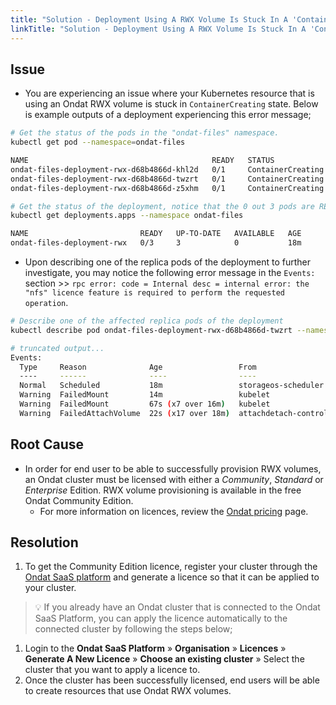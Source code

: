 ```yaml
---
title: "Solution - Deployment Using A RWX Volume Is Stuck In A 'ContainerCreating' State"
linkTitle: "Solution - Deployment Using A RWX Volume Is Stuck In A 'ContainerCreating' State"
---
```


## Issue

- You are experiencing an issue where your Kubernetes resource that is using an Ondat RWX volume is stuck in `ContainerCreating` state. Below is example outputs of a deployment experiencing this error message;

```bash
# Get the status of the pods in the "ondat-files" namespace.
kubectl get pod --namespace=ondat-files

NAME                                         READY   STATUS              RESTARTS   AGE
ondat-files-deployment-rwx-d68b4866d-khl2d   0/1     ContainerCreating   0          13m
ondat-files-deployment-rwx-d68b4866d-twzrt   0/1     ContainerCreating   0          13m
ondat-files-deployment-rwx-d68b4866d-z5xhm   0/1     ContainerCreating   0          13m

# Get the status of the deployment, notice that the 0 out 3 pods are READY.
kubectl get deployments.apps --namespace ondat-files

NAME                         READY   UP-TO-DATE   AVAILABLE   AGE
ondat-files-deployment-rwx   0/3     3            0           18m
```

- Upon describing one of the replica pods of the deployment to further investigate, you may notice the following error message in the `Events:` section >> `rpc error: code = Internal desc = internal error: the "nfs" licence feature is required to perform the requested operation`.

```bash
# Describe one of the affected replica pods of the deployment
kubectl describe pod ondat-files-deployment-rwx-d68b4866d-twzrt --namespace ondat-files

# truncated output...
Events:
  Type     Reason              Age                 From                     Message
  ----     ------              ----                ----                     -------
  Normal   Scheduled           18m                 storageos-scheduler      Successfully assigned ondat-files/ondat-files-deployment-rwx-d68b4866d-twzrt to aks-default-15645363-vmss000000
  Warning  FailedMount         14m                 kubelet                  Unable to attach or mount volumes: unmounted volumes=[ondat-files], unattached volumes=[kube-api-access-ng2c5 ondat-files]: timed out waiting for the condition
  Warning  FailedMount         67s (x7 over 16m)   kubelet                  Unable to attach or mount volumes: unmounted volumes=[ondat-files], unattached volumes=[ondat-files kube-api-access-ng2c5]: timed out waiting for the condition
  Warning  FailedAttachVolume  22s (x17 over 18m)  attachdetach-controller  AttachVolume.Attach failed for volume "pvc-41f429ff-3fa9-4361-b7bc-c55f869499ae" : rpc error: code = Internal desc = internal error: the "nfs" licence feature is required to perform the requested operation
```

## Root Cause

- In order for end user to be able to successfully provision RWX volumes, an Ondat cluster must be licensed with either a *Community*, *Standard* or *Enterprise* Edition. RWX volume provisioning is available in the free Ondat Community Edition.
  - For more information on licences, review the [Ondat pricing](https://www.ondat.io/pricing) page.

## Resolution

1. To get the Community Edition licence, register your cluster through the [Ondat SaaS platform](https://portal.ondat.io/) and generate a licence so that it can be applied to your cluster.

 > 💡 If you already have an Ondat cluster that is connected to the Ondat SaaS Platform, you can apply the licence automatically to the connected cluster by following the steps below;

1. Login to the  **Ondat SaaS Platform**  »  **Organisation**  »  **Licences**  »  **Generate A New Licence**  »  **Choose an existing cluster**  » Select the cluster that you want to apply a licence to.
1. Once the cluster has been successfully licensed, end users will be able to create resources that use Ondat RWX volumes.
